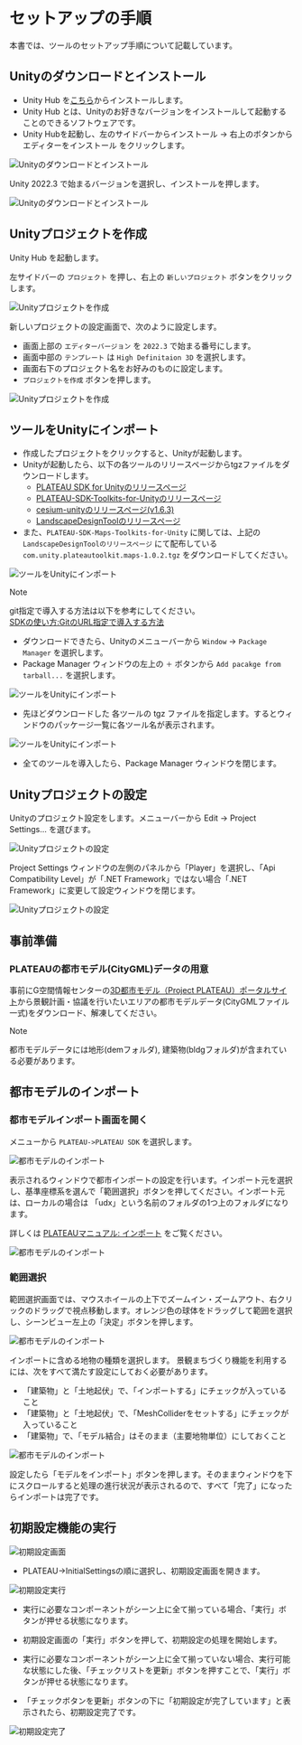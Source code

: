 # セットアップの手順

本書では、ツールのセットアップ手順について記載しています。

## Unityのダウンロードとインストール
- Unity Hub を[こちら](https://unity3d.com/jp/get-unity/download)からインストールします。
- Unity Hub とは、Unityのお好きなバージョンをインストールして起動することのできるソフトウェアです。
- Unity Hubを起動し、左のサイドバーからインストール → 右上のボタンからエディターをインストール をクリックします。

![Unityのダウンロードとインストール](../resources/Install/unityHubMenu.png)

Unity 2022.3 で始まるバージョンを選択し、インストールを押します。

![Unityのダウンロードとインストール](../resources/Install/unityHubInstall.png)

## Unityプロジェクトを作成
Unity Hub を起動します。

左サイドバーの `プロジェクト` を押し、右上の `新しいプロジェクト` ボタンをクリックします。

![Unityプロジェクトを作成](../resources/Install/unityHubProject.png)

新しいプロジェクトの設定画面で、次のように設定します。
- 画面上部の `エディターバージョン` を `2022.3` で始まる番号にします。
- 画面中部の `テンプレート` は `High Definitaion 3D` を選択します。
- 画面右下のプロジェクト名をお好みのものに設定します。
- `プロジェクトを作成` ボタンを押します。

![Unityプロジェクトを作成](../resources/Install/createProject.png)

## ツールをUnityにインポート

- 作成したプロジェクトをクリックすると、Unityが起動します。
- Unityが起動したら、以下の各ツールのリリースページからtgzファイルをダウンロードします。
  - [PLATEAU SDK for Unityのリリースページ](https://github.com/Project-PLATEAU/PLATEAU-SDK-for-Unity/releases)
  - [PLATEAU-SDK-Toolkits-for-Unityのリリースページ](https://github.com/Project-PLATEAU/PLATEAU-SDK-Toolkits-for-Unity/releases)
  - [cesium-unityのリリースページ(v1.6.3)](https://github.com/CesiumGS/cesium-unity/releases/tag/v1.6.3)
  - [LandscapeDesignToolのリリースページ](https://github.com/Synesthesias/landscape-design-tool/releases)
- また、`PLATEAU-SDK-Maps-Toolkits-for-Unity` に関しては、上記の `LandscapeDesignToolのリリースページ` にて配布している `com.unity.plateautoolkit.maps-1.0.2.tgz` をダウンロードしてください。

![ツールをUnityにインポート](../resources/Install/packageMapsToolkit.png)

> [!NOTE]  
> git指定で導入する方法は以下を参考にしてください。<br>
> [SDKの使い方:GitのURL指定で導入する方法](https://project-plateau.github.io/PLATEAU-SDK-for-Unity/manual/Installation.html#git%E3%81%AEurl%E6%8C%87%E5%AE%9A%E3%81%A7%E5%B0%8E%E5%85%A5%E3%81%99%E3%82%8B%E6%96%B9%E6%B3%95)

- ダウンロードできたら、Unityのメニューバーから `Window` → `Package Manager` を選択します。
- Package Manager ウィンドウの左上の `＋` ボタンから `Add pacakge from tarball...` を選択します。

![ツールをUnityにインポート](../resources/Install/addPacakge.png)

- 先ほどダウンロードした 各ツールの tgz ファイルを指定します。するとウィンドウのパッケージ一覧に各ツール名が表示されます。

![ツールをUnityにインポート](../resources/Install/packageManager.png)

- 全てのツールを導入したら、Package Manager ウィンドウを閉じます。

## Unityプロジェクトの設定

Unityのプロジェクト設定をします。メニューバーから Edit → Project Settings… を選びます。

![Unityプロジェクトの設定](../resources/Install/editMenu.png)

Project Settings ウィンドウの左側のパネルから「Player」を選択し、「Api Compatibility Level」が「.NET Framework」ではない場合「.NET Framework」に変更して設定ウィンドウを閉じます。

![Unityプロジェクトの設定](../resources/Install/apiCompatibilityLevel.png)

## 事前準備
### PLATEAUの都市モデル(CityGML)データの用意
事前にG空間情報センターの[3D都市モデル（Project PLATEAU）ポータルサイト](https://front.geospatial.jp/plateau_portal_site/)から景観計画・協議を行いたいエリアの都市モデルデータ(CityGMLファイル一式)をダウンロード、解凍してください。

> [!NOTE]  
> 都市モデルデータには地形(demフォルダ), 建築物(bldgフォルダ)が含まれている必要があります。

## 都市モデルのインポート
### 都市モデルインポート画面を開く
メニューから `PLATEAU->PLATEAU SDK` を選択します。

![都市モデルのインポート](../resources/Install/plateauMenu.png)

表示されるウィンドウで都市インポートの設定を行います。インポート元を選択し、基準座標系を選んで「範囲選択」ボタンを押してください。インポート元は、ローカルの場合は 「udx」という名前のフォルダの1つ上のフォルダになります。

詳しくは [PLATEAUマニュアル: インポート](https://project-plateau.github.io/PLATEAU-SDK-for-Unity/manual/ImportCityModels.html) をご覧ください。

![都市モデルのインポート](../resources/Install/plateauSdkMenu.png)

### 範囲選択
範囲選択画面では、マウスホイールの上下でズームイン・ズームアウト、右クリックのドラッグで視点移動します。オレンジ色の球体をドラッグして範囲を選択し、シーンビュー左上の「決定」ボタンを押します。

![都市モデルのインポート](../resources/Install/rangeSelectionScreen.png)

インポートに含める地物の種類を選択します。
景観まちづくり機能を利用するには、次をすべて満たす設定にしておく必要があります。

- 「建築物」と「土地起伏」で、「インポートする」にチェックが入っていること
- 「建築物」と「土地起伏」で、「MeshColliderをセットする」にチェックが入っていること
- 「建築物」で、「モデル結合」はそのまま（主要地物単位）にしておくこと

![都市モデルのインポート](../resources/Install/geographicFeatureSetting.png)

設定したら「モデルをインポート」ボタンを押します。そのままウィンドウを下にスクロールすると処理の進行状況が表示されるので、すべて「完了」になったらインポートは完了です。

## 初期設定機能の実行

![初期設定画面](../resources/InitialSettings/InitialSettings_Open.png)

- PLATEAU→InitialSettingsの順に選択し、初期設定画面を開きます。

![初期設定実行](../resources/InitialSettings/InitialSettings_Run.png)

- 実行に必要なコンポーネントがシーン上に全て揃っている場合、「実行」ボタンが押せる状態になります。

- 初期設定画面の「実行」ボタンを押して、初期設定の処理を開始します。

- 実行に必要なコンポーネントがシーン上に全て揃っていない場合、実行可能な状態にした後、「チェックリストを更新」ボタンを押すことで、「実行」ボタンが押せる状態になります。

- 「チェックボタンを更新」ボタンの下に「初期設定が完了しています」と表示されたら、初期設定完了です。

![初期設定完了](../resources/InitialSettings/InitialSettings_Finish.png)